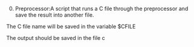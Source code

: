 0. Preprocessor:A script that runs a C file through the preprocessor and save the result into another file.

The C file name will be saved in the variable $CFILE

The output should be saved in the file c

